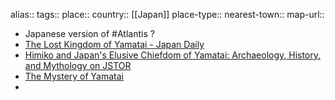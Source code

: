 alias::
tags::
place::
country:: [[Japan]] 
place-type::
nearest-town::
map-url::

- Japanese version of #Atlantis ?
- [The Lost Kingdom of Yamatai - Japan Daily](https://japandaily.jp/the-lost-kingdom-of-yamatai-1943/)
- [Himiko and Japan's Elusive Chiefdom of Yamatai: Archaeology, History, and Mythology on JSTOR](https://www.jstor.org/stable/j.ctt6wr3g2)
- [The Mystery of Yamatai](https://ancientworlds.net/aw/Article/1099558)
-